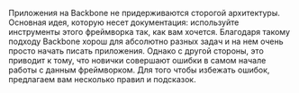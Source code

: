 Приложения на Backbone не придерживаются сторогой архитектуры. Основная идея, которую несет документация: используйте инструменты этого фреймворка так, как вам хочется. Благодаря такому подходу Backbone хорош для абсолютно разных задач и на нем очень просто начать писать приложения. Однако с другой стороны, это приводит к тому, что новички совершают ошибки в самом начале работы с данным фреймворком. Для того чтобы избежать ошибок, предлагаем вам несколько правил и подсказок.
